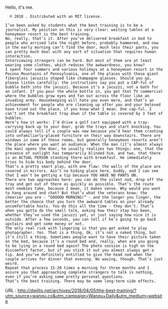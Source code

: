   Hello, it's me.  
    
      © 2018 . Distributed with an MIT license.
      
    I’ve been asked by students what the best training is to be a journalist. My position on this is very clear: waiting tables at a honeymoon resort is the best training.  
    No, really, that’s it. After you’ve delivered breakfast in bed to people who arrived late the night before, probably hammered, and now in the early morning can’t find the door, much less their pants, you can pretty much deal with any sort of situation that requires human interaction.  
    Interviewing strangers can be hard. But most of them are at least wearing some clothes, which reduces the awkwardness, you know?  
    I spent four summers and various holidays at a honeymoon resort in the Pocono Mountains of Pennsylvania, one of the places with those giant fiberglass jacuzzis shaped like champagne glasses. Should you go, please listen carefully: the instructions say you put a CAP-ful of bubble bath into the jacuzzi. Because it’s a jacuzzi, not a bath for an infant. If you pour the whole bottle in, you get that TV commercial where the bubbles grow eyes and fan out across the floor like an invading army. Housekeeping will hate you even more, and that’s an achievement for people who are cleaning up after you and your beloved have tried out the place, if you know what I mean. One cap-ful. I can’t set the breakfast tray down if the table is covered by 3 feet of bubbles.  
    Here’s how it works: I’d drive a golf cart equipped with a tray-carrying back up to your door, grab the trays and start knocking. You could always tell if a couple was new because you’d hear them crashing into unfamiliarly-placed furniture on their way downstairs. There are windows in some of these rooms, but generally honeymoon resorts aren’t the place where you want an audience. When the man (it’s almost always the man) opens the door, he usually realizes two things: one, that the presence of sunlight has temporarily blinded him, and two, that there is an ACTUAL PERSON standing there with breakfast. He immediately tries to hide his body behind the door.  
    That’s a pretty smart play, with one flaw: the walls of the place are covered in mirrors. Ain’t no hiding place here, buddy, and I can see that I won’t be getting a tip because YOU HAVE NO PANTS ON.  
    There are two approaches here: you can do the silent nod, drop off the tray and get out of there as quickly as possible. That’s the route most newbies take, because I mean, it makes sense. Why would you want to hang around and chat? But that’s what the veterans know: the cheerier you are - “GOOOOD MORNING!” - and the longer you linger, the better the chance that you turn the awkward tables on your already uncomfortable hosts. You do this all the time - they don’t. That’s when you gotta do the small talk, asking how their stay has been, whether they’ve used the jacuzzi yet, or just saying how nice it is outside. After a few seconds, you can tell if he’s going to go back upstairs and get some money or not.  
    The only real risk with lingering is that you get asked to play photographer. Yes. That is a thing. Ok, it’s not a naked thing, but it’s still a thing. Sometimes people want to have their picture taken on the bed, because it’s a round bed and, really, when are you going to be lying in a round bed again? The photo session is high on the discomfort factor, but if you stick it out you almost always get a tip. And you’ve definitely entitled to give the head nod when the couple arrives for dinner that evening. No waving, though. That’s just weird.  
    Repeat that process 15-20 times a morning for three months and I assure you that approaching complete strangers to talk is nothing, even if you’re asking some pretty personal questions.  
    That’s the best training. There may be some long-term side effects.  
    
  URL : http://dwillis.net/archives/2018/04/05/the-best-training/?utm_source=wanqu.co&utm_campaign=Wanqu+Daily&utm_medium=website